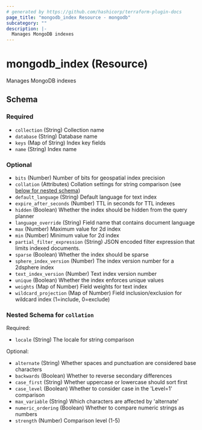 ```yaml
---
# generated by https://github.com/hashicorp/terraform-plugin-docs
page_title: "mongodb_index Resource - mongodb"
subcategory: ""
description: |-
  Manages MongoDB indexes
---
```


# mongodb_index (Resource)

Manages MongoDB indexes



<!-- schema generated by tfplugindocs -->
## Schema

### Required

- `collection` (String) Collection name
- `database` (String) Database name
- `keys` (Map of String) Index key fields
- `name` (String) Index name

### Optional

- `bits` (Number) Number of bits for geospatial index precision
- `collation` (Attributes) Collation settings for string comparison (see [below for nested schema](#nestedatt--collation))
- `default_language` (String) Default language for text index
- `expire_after_seconds` (Number) TTL in seconds for TTL indexes
- `hidden` (Boolean) Whether the index should be hidden from the query planner
- `language_override` (String) Field name that contains document language
- `max` (Number) Maximum value for 2d index
- `min` (Number) Minimum value for 2d index
- `partial_filter_expression` (String) JSON encoded filter expression that limits indexed documents.
- `sparse` (Boolean) Whether the index should be sparse
- `sphere_index_version` (Number) The index version number for a 2dsphere index
- `text_index_version` (Number) Text index version number
- `unique` (Boolean) Whether the index enforces unique values
- `weights` (Map of Number) Field weights for text index
- `wildcard_projection` (Map of Number) Field inclusion/exclusion for wildcard index (1=include, 0=exclude)

<a id="nestedatt--collation"></a>
### Nested Schema for `collation`

Required:

- `locale` (String) The locale for string comparison

Optional:

- `alternate` (String) Whether spaces and punctuation are considered base characters
- `backwards` (Boolean) Whether to reverse secondary differences
- `case_first` (String) Whether uppercase or lowercase should sort first
- `case_level` (Boolean) Whether to consider case in the 'Level=1' comparison
- `max_variable` (String) Which characters are affected by 'alternate'
- `numeric_ordering` (Boolean) Whether to compare numeric strings as numbers
- `strength` (Number) Comparison level (1-5)
